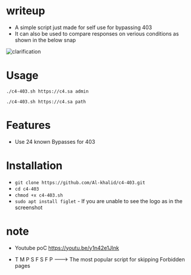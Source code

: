 # writeup


- A simple script just made for self use for bypassing 403
- It can also be used to compare responses on verious conditions as shown in the below snap

![clarification](https://user-images.githubusercontent.com/92049116/141288354-f1093d7d-b111-4c37-a58a-5913d1587b24.jpg)

# Usage
`./c4-403.sh https://c4.sa admin`

`./c4-403.sh https://c4.sa path`


# Features
- Use 24 known Bypasses for 403 

# Installation
   * `git clone https://github.com/Al-khalid/c4-403.git`
   * `cd c4-403`
   * `chmod +x c4-403.sh`
   * `sudo apt install figlet`  - If you are unable to see the logo as in the screenshot


# note
- Youtube poC https://youtu.be/y1n42e1Jlnk

- T M P S F S F P ---> The most popular script for skipping Forbidden pages
   
